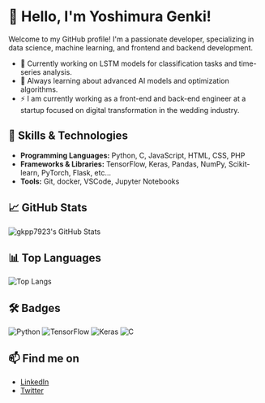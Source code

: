 # 👋 Hello, I'm Yoshimura Genki!

Welcome to my GitHub profile! I'm a passionate developer, specializing in data science, machine learning, and frontend and backend development.

- 🔭 Currently working on LSTM models for classification tasks and time-series analysis.
- 🌱 Always learning about advanced AI models and optimization algorithms.
- ⚡ I am currently working as a front-end and back-end engineer at a startup focused on digital transformation in the wedding industry.

## 🚀 Skills & Technologies

- **Programming Languages:** Python, C, JavaScript, HTML, CSS, PHP
- **Frameworks & Libraries:** TensorFlow, Keras, Pandas, NumPy, Scikit-learn, PyTorch, Flask, etc...
- **Tools:** Git, docker, VSCode, Jupyter Notebooks

## 📈 GitHub Stats

![gkpp7923's GitHub Stats](https://github-readme-stats.vercel.app/api?username=gkpp7923&show_icons=true&theme=radical)

## 📊 Top Languages

![Top Langs](https://github-readme-stats.vercel.app/api/top-langs/?username=gkpp7923&layout=compact&theme=radical)

## 🛠️ Badges

![Python](https://img.shields.io/badge/Python-3.8-blue)
![TensorFlow](https://img.shields.io/badge/TensorFlow-2.x-orange)
![Keras](https://img.shields.io/badge/Keras-2.x-red)
![C](https://img.shields.io/badge/C-Programming-blue)

## 📫 Find me on
- [LinkedIn](https://www.linkedin.com/in/gkpp7923)
- [Twitter](https://twitter.com/gkpp7923)
